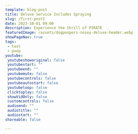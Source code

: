 ```yaml
---
template: blog-post
title: Deluxe Service Includes Spraying
slug: /first-post2
date: 2023-10-01 09:00
description: Experience the thrill of PIRATE
featuredImage: /assets/dogpoopers-nosey-deluxe-header.webp
showPageNav: true
tags:
 - test
 - poop
youtube:
 youtubeshoworiginal: false
 youtubestart: ""
 youtubeend: ""
 youtubemute: false
 youtubecontrols: false
 youtubeautostart: false
 youtubeloop: false
 clicktoplay: false
 showVidOnly: false
 customcontrols: false
 audioend: ""
 audiotitle: ""
 audiostart: ""
shareable: false

---
```


  